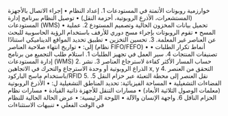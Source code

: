 خوارزمية روبوتات الأتمتة في المستودعات
	1.	إعداد النظام
	•	إجراء الاتصال بالأجهزة (المستشعرات، الأذرع الروبوتية، أحزمة النقل)
	•	توصيل النظام ببرنامج إدارة المستودعات (WMS)
	•	تحميل بيانات المخزون الحالية وتصميم المستودع
	2.	عملية المسح
	•	تقوم الروبوتات بإجراء مسح دوري للأرفف باستخدام الرؤية الحاسوبية للبحث عن العناصر غير المعلمة.
	3.	تحسين التخزين
	•	تطبيق تحديد المواقع الديناميكي استنادًا إلى:
	•	تواريخ انتهاء صلاحية العناصر (نظام FIFO/FEFO)
	•	أنماط تكرار الطلبات
	•	تصنيفات المنتجات
	4.	سير العمل في تجهيز الطلبات
	1.	استلام طلب التجميع من برنامج إدارة المستودعات (WMS)
	2.	حساب المسار الأكثر كفاءة لاسترجاع العناصر
	3.	نشر الذراع الروبوتية أو وحدة الاسترجاع والتحرك في الاتجاهين x, y
	4.	التحقق من العنصر باستخدام ماسح الباركود/RFID
	5.	نقل العنصر إلى محطة التعبئة عبر حزام النقل
	5.	الفضاءات التشغيلية
	•	المساحة الفيزيائية: تحديد المناطق التشغيلية ل:
	•	الأذرع الروبوتية (معلمات الوصول الثلاثية الأبعاد)
	•	مسارات التنقل للأجهزة ذاتية القيادة
	•	مسارات نظام الحزام الناقل
	6.	واجهة الإنسان والآلة
	•	اللوحة الرئيسية:
	•	عرض الحالة الحالية للنظام في الوقت الفعلي
	•	تنبيهات الاستثناءات
